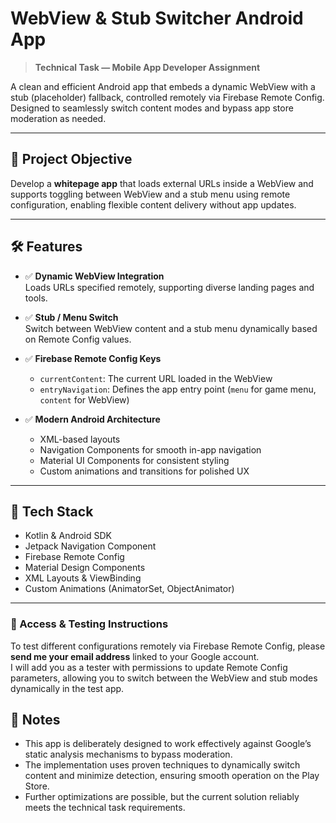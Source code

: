 # WebView & Stub Switcher Android App

> **Technical Task — Mobile App Developer Assignment**

A clean and efficient Android app that embeds a dynamic WebView with a stub (placeholder) fallback, controlled remotely via Firebase Remote Config. Designed to seamlessly switch content modes and bypass app store moderation as needed.

---

## 🎯 Project Objective

Develop a **whitepage app** that loads external URLs inside a WebView and supports toggling between WebView and a stub menu using remote configuration, enabling flexible content delivery without app updates.

---

## 🛠️ Features

- ✅ **Dynamic WebView Integration**  
  Loads URLs specified remotely, supporting diverse landing pages and tools.

- ✅ **Stub / Menu Switch**  
  Switch between WebView content and a stub menu dynamically based on Remote Config values.

- ✅ **Firebase Remote Config Keys**  
  - `currentContent`: The current URL loaded in the WebView  
  - `entryNavigation`: Defines the app entry point (`menu` for game menu, `content` for WebView)

- ✅ **Modern Android Architecture**  
  - XML-based layouts  
  - Navigation Components for smooth in-app navigation  
  - Material UI Components for consistent styling  
  - Custom animations and transitions for polished UX

---

## 🔧 Tech Stack

- Kotlin & Android SDK  
- Jetpack Navigation Component  
- Firebase Remote Config  
- Material Design Components  
- XML Layouts & ViewBinding  
- Custom Animations (AnimatorSet, ObjectAnimator)

---

### 🔑 Access & Testing Instructions

To test different configurations remotely via Firebase Remote Config, please **send me your email address** linked to your Google account.  
I will add you as a tester with permissions to update Remote Config parameters, allowing you to switch between the WebView and stub modes dynamically in the test app.

## 📝 Notes

- This app is deliberately designed to work effectively against Google’s static analysis mechanisms to bypass moderation.
- The implementation uses proven techniques to dynamically switch content and minimize detection, ensuring smooth operation on the Play Store.
- Further optimizations are possible, but the current solution reliably meets the technical task requirements.
